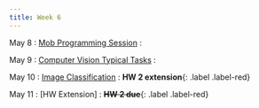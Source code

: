 ```yaml
---
title: Week 6 
---
```


May 8
: [Mob Programming Session](https://drive.google.com/file/d/1DOggbW-KJ6HofgHTgUe94U0WBwkYn6Yh/view?usp=sharing)
   :
   
May 9
: [Computer Vision Typical Tasks](https://docs.google.com/presentation/d/16cg4nH96qvOstdLZ-PORlbL2vuq0RmkOLhKZX_TVHWY/edit?usp=sharing)
  : 

May 10
: [Image Classification](https://docs.google.com/presentation/d/191f-4HmI1R0JsnDTCF_euVj25FgvzJ5TXbUdP3dsLb8/edit?usp=sharing)
  : **HW 2 extension**{: .label .label-red}

May 11
: [HW Extension]
  : **~~HW 2 due~~**{: .label .label-red}